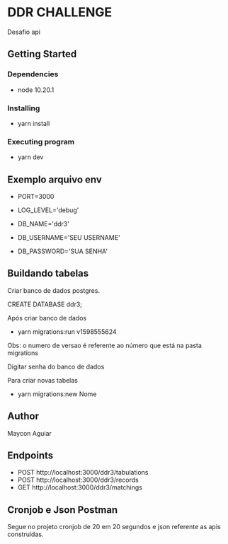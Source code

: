 # DDR CHALLENGE

Desafio api

## Getting Started

### Dependencies

* node 10.20.1

### Installing

* yarn install

### Executing program

* yarn dev

## Exemplo arquivo env

* PORT=3000

* LOG_LEVEL='debug'

* DB_NAME='ddr3'
* DB_USERNAME='SEU USERNAME'
* DB_PASSWORD='SUA SENHA'

## Buildando tabelas

Criar banco de dados postgres.

CREATE DATABASE ddr3;

Após criar banco de dados 

* yarn migrations:run v1598555624

Obs: o numero de versao é referente ao número que está na pasta migrations

Digitar senha do banco de dados

Para criar novas tabelas
* yarn migrations:new Nome

## Author

Maycon Aguiar 

## Endpoints

* POST
http://localhost:3000/ddr3/tabulations
* POST
http://localhost:3000/ddr3/records
* GET
http://localhost:3000/ddr3/matchings

## Cronjob e Json Postman
Segue no projeto cronjob de 20 em 20 segundos e json referente as apis construídas.
